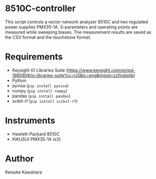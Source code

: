# 8510C-controller
This script controls a vector network analyzer 8510C and two regulated power supplies PMX35-1A. S-parameters and operating points are measured while sweeping biases. The measurement results are saved as the CSV format and the touchstone format.

# Requirements
- Keysight IO Libraries Suite (https://www.keysight.com/en/pd-1985909/io-libraries-suite?cc=US&lc=eng&jmpid=zzfindiolib)
- Python
- pyvisa (```pip install pyvisa```)
- numpy (```pip install numpy```)
- pandas (```pip install pandas```)
- scikit-rf (```pip install scikit-rf```)

# Instruments
- Hewlett-Packard 8510C
- KIKUSUI PMX35-1A (x2)

# Author
Keisuke Kawahara
